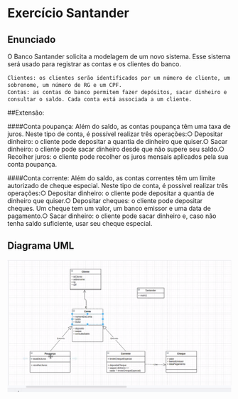 # Exercício Santander

## Enunciado

O Banco Santander solicita a modelagem de um novo sistema. Esse sistema será usado para registrar as contas e os clientes do banco. 
    
    Clientes: os clientes serão identificados por um número de cliente, um sobrenome, um número de RG e um CPF.
    Contas: as contas do banco permitem fazer depósitos, sacar dinheiro e consultar o saldo. Cada conta está associada a um cliente.

##Extensão:

####Conta poupança:
 Além do saldo, as contas poupança têm uma taxa de juros. Neste tipo de conta, é possível realizar três operações:○ Depositar dinheiro: o cliente pode depositar a quantia de dinheiro que quiser.○ Sacar dinheiro: o cliente pode sacar dinheiro desde que não supere seu saldo.○ Recolher juros: o cliente pode recolher os juros mensais aplicados pela sua conta poupança.

####Conta corrente:
 Além do saldo, as contas correntes têm um limite autorizado de cheque especial. Neste tipo de conta, é possível realizar três operações:○ Depositar dinheiro: o cliente pode depositar a quantia de dinheiro que quiser.○ Depositar cheques: o cliente pode depositar cheques. Um cheque tem um valor, um banco emissor e uma data de pagamento.○ Sacar dinheiro: o cliente pode sacar dinheiro e, caso não tenha saldo suficiente, usar seu cheque especial.

## Diagrama UML

![Alt text](image.png?raw=true "UML")